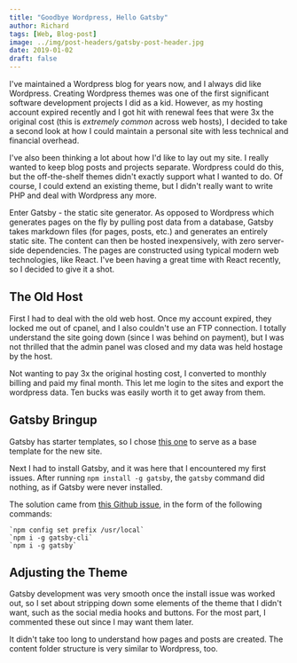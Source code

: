 ```yaml
---
title: "Goodbye Wordpress, Hello Gatsby"
author: Richard
tags: [Web, Blog-post]
image: ../img/post-headers/gatsby-post-header.jpg
date: 2019-01-02
draft: false
---
```


I've maintained a Wordpress blog for years now, and I always did like Wordpress. Creating Wordpress themes was one of the first significant software development
projects I did as a kid. However, as my hosting account expired recently and I got hit with renewal fees that were 3x the original cost (this is _extremely common_ across web hosts), I decided to take a second look at how I could maintain a personal site with less technical and financial overhead. 

I've also been thinking a lot about how I'd like to lay out my site. I really wanted to keep blog posts and projects separate. Wordpress could do this, but the off-the-shelf themes didn't exactly support what I wanted to do. Of course, I could extend an existing theme, but I didn't really want to write PHP and deal with Wordpress any more.

Enter Gatsby - the static site generator. As opposed to Wordpress which generates pages on the fly by pulling post data from a database, Gatsby takes markdown files (for pages, posts, etc.) and generates an entirely static site. The content can then be hosted inexpensively, with zero server-side dependencies. The pages are constructed using typical modern web technologies, like React. I've been having a great time with React recently, so I decided to give it a shot. 

## The Old Host
First I had to deal with the old web host. Once my account expired, they locked me out of cpanel, and I also couldn't use an FTP connection. I totally understand the site going down (since I was behind on payment), but I was not thrilled that the admin panel was closed and my data was held hostage by the host. 

Not wanting to pay 3x the original hosting cost, I converted to monthly billing and paid my final month. This let me login to the sites and export the wordpress data. Ten bucks was easily worth it to get away from them. 

## Gatsby Bringup 
Gatsby has starter templates, so I chose [this one](https://github.com/scttcper/gatsby-casper) to serve as a base template for the new site. 

Next I had to install Gatsby, and it was here that I encountered my first issues. After running `npm install -g gatsby`, the `gatsby` command did nothing, as if Gatsby were never installed. 

The solution came from [this Github issue](https://github.com/gatsbyjs/gatsby/issues/4967), in the form of the following commands:

    `npm config set prefix /usr/local`
    `npm i -g gatsby-cli`
    `npm i -g gatsby`

## Adjusting the Theme
Gatsby development was very smooth once the install issue was worked out, so I set about stripping down some elements of the theme that I didn't want, such as the social media hooks and buttons. For the most part, I commented these out since I may want them later.

It didn't take too long to understand how pages and posts are created. The content folder structure is very similar to Wordpress, too. 





